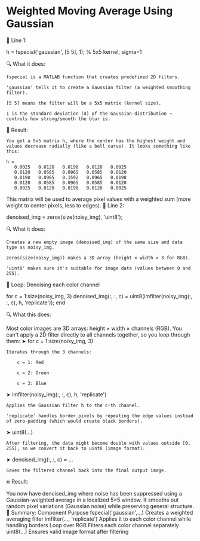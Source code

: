 # Weighted Moving Average Using Gaussian

🔹 Line 1:

h = fspecial('gaussian', [5 5], 1);  % 5x5 kernel, sigma=1

🔍 What it does:

    fspecial is a MATLAB function that creates predefined 2D filters.

    'gaussian' tells it to create a Gaussian filter (a weighted smoothing filter).

    [5 5] means the filter will be a 5x5 matrix (kernel size).

    1 is the standard deviation (σ) of the Gaussian distribution → controls how strong/smooth the blur is.

🎯 Result:

    You get a 5x5 matrix h, where the center has the highest weight and values decrease radially (like a bell curve). It looks something like this:

    h =
       0.0025   0.0120   0.0198   0.0120   0.0025
       0.0120   0.0585   0.0965   0.0585   0.0120
       0.0198   0.0965   0.1592   0.0965   0.0198
       0.0120   0.0585   0.0965   0.0585   0.0120
       0.0025   0.0120   0.0198   0.0120   0.0025

This matrix will be used to average pixel values with a weighted sum (more weight to center pixels, less to edges).
🔹 Line 2:

denoised_img = zeros(size(noisy_img), 'uint8');

🔍 What it does:

    Creates a new empty image (denoised_img) of the same size and data type as noisy_img.

    zeros(size(noisy_img)) makes a 3D array (height × width × 3 for RGB).

    'uint8' makes sure it's suitable for image data (values between 0 and 255).

🔹 Loop: Denoising each color channel

for c = 1:size(noisy_img, 3)
    denoised_img(:, :, c) = uint8(imfilter(noisy_img(:, :, c), h, 'replicate'));
end

🔍 What this does:

Most color images are 3D arrays: height × width × channels (RGB). You can't apply a 2D filter directly to all channels together, so you loop through them:
➤ for c = 1:size(noisy_img, 3)

    Iterates through the 3 channels:

        c = 1: Red

        c = 2: Green

        c = 3: Blue

➤ imfilter(noisy_img(:, :, c), h, 'replicate')

    Applies the Gaussian filter h to the c-th channel.

    'replicate' handles border pixels by repeating the edge values instead of zero-padding (which would create black borders).

➤ uint8(...)

    After filtering, the data might become double with values outside [0, 255], so we convert it back to uint8 (image format).

➤ denoised_img(:, :, c) = ...

    Saves the filtered channel back into the final output image.

🔚 Result:

You now have denoised_img where noise has been suppressed using a Gaussian-weighted average in a localized 5×5 window. It smooths out random pixel variations (Gaussian noise) while preserving general structure.
🧠 Summary:
Component	Purpose
fspecial('gaussian',...)	Creates a weighted averaging filter
imfilter(..., 'replicate')	Applies it to each color channel while handling borders
Loop over RGB	Filters each color channel separately
uint8(...)	Ensures valid image format after filtering